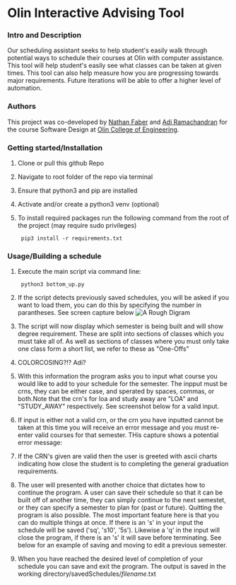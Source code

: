 # Olin Interactive Advising Tool

### Intro and Description
Our scheduling assistant seeks to help student's easily walk through potential ways to schedule their courses at Olin with computer assistance.
This tool will help student's easily see what classes can be taken at given times. This tool can also help measure  how you are progressing towards major requirements. Future iterations will be able to offer a higher level of automation.

### Authors

This project was co-developed by [Nathan Faber](https://github.com/teadetime "@teadetime") and [Adi Ramachandran](https://github.com/aramachandran7 "@teadetime") for the course Software Design at [Olin College of Engineering](https://github.com/olin).


### Getting started/Installation
1. Clone or pull this github Repo
2. Navigate to root folder of the repo via terminal
3. Ensure that python3 and pip are installed
4. Activate and/or create a python3 venv (optional)
5. To install required packages run the following command from the root of the project (may require sudo privileges)

        pip3 install -r requirements.txt

### Usage/Building a schedule
1. Execute the main script via command line:

        python3 bottom_up.py
2. If the script detects previously saved schedules, you will be asked if you want to load them, you can do this by specifying the number in parantheses. See screen capture below
![A Rough Digram](../docs/loadSaved.png)

3. The script will now display which semester is being built and will show degree requirement. These are split into sections of classes which you must take all of. As well as sections of classes where you must only take one class form a short list, we refer to these as "One-Offs"

4. COLORCOSING?!? Adi?

5. With this information the program asks you to input what course you would like to add to your schedule for the semester. The inpput must be crns, they can be either case, and sperated by spaces, commas, or both.Note that the crn's for loa and study away are "LOA" and "STUDY_AWAY" respectively. See screenshot below for a valid input.

6. If input is either not a valid crn, or the crn you have inputted cannot be taken at this time you will receive an error message and you must re-enter valid courses for that semester. THis capture shows a potential error message:

7. If the CRN's given are valid then the user is greeted with ascii charts indicating how close the student is to completing the general graduation requirements. 

8. The user will presented with another choice that dictates how to continue the program. A user can save their schedule so that it can be built off of another time, they can simply continue to the next semestet, or they can specify a semester to plan for (past or future). Quitting the program is also possible. The most important feature here is that you can do multiple things at once. If there is an 's' in your input the schedule will be saved ('sq', 's10', '5s'). Likewise a 'q' in the input will close the program, if there is an 's' it will save before terminating. See below for an example of saving and moving to edit a previous semester.

4. When you have reached the desired level of completion of your schedule you can save and exit the program. The output is saved in the working directory/savedSchedules/_filename_.txt
